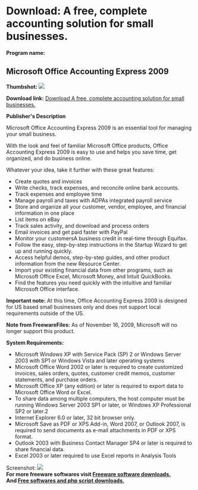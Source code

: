 # Download: A free, complete accounting solution for small businesses.

**Program name:**

## Microsoft Office Accounting Express 2009

  
**Thumbshot:** ![](http://www.freewarefiles.com/screenshot/msofficeacct2k8_md.jpg)   
  
**Download link:** [Download A free, complete accounting solution for small businesses.](http://freesoftwares.boysofts.com/Microsoft-Office-Accounting-Express-2009_program_24104.html)  
  


**Publisher's Description**  
  


Microsoft Office Accounting Express 2009 is an essential tool for managing your small business. 

With the look and feel of familiar Microsoft Office products, Office Accounting Express 2009 is easy to use and helps you save time, get organized, and do business online. 

Whatever your idea, take it further with these great features: 

  * Create quotes and invoices 
  * Write checks, track expenses, and reconcile online bank accounts. 
  * Track expenses and employee time 
  * Manage payroll and taxes with ADPAs integrated payroll service 
  * Store and organize all your customer, vendor, employee, and financial information in one place 
  * List items on eBay 
  * Track sales activity, and download and process orders 
  * Email invoices and get paid faster with PayPal 
  * Monitor your customersA business credit in real-time through Equifax. 
  * Follow the easy, step-by-step instructions in the Startup Wizard to get up and running quickly. 
  * Access helpful demos, step-by-step guides, and other product information from the new Resource Center. 
  * Import your existing financial data from other programs, such as Microsoft Office Excel, Microsoft Money, and Intuit QuickBooks. 
  * Find the features you need quickly with the intuitive and familiar Microsoft Office interface. 

**Important note:** At this time, Office Accounting Express 2009 is designed for US based small businesses only and does not support local requirements outside of the US. 

**Note from FreewareFiles:** As of November 16, 2009, Microsoft will no longer support this product.

**System Requirements:**

  * Microsoft Windows XP with Service Pack (SP) 2 or Windows Server 2003 with SP1 or Windows Vista and later operating systems 
  * Microsoft Office Word 2002 or later is required to create customized invoices, sales orders, quotes, customer credit memos, customer statements, and purchase orders. 
  * Microsoft Office XP (any edition) or later is required to export data to Microsoft Office Word or Excel. 
  * To share data among multiple computers, the host computer must be running Windows Server 2003 SP1 or later, or Windows XP Professional SP2 or later.2 
  * Internet Explorer 6.0 or later, 32 bit browser only. 
  * Microsoft Save as PDF or XPS Add-in, Word 2007, or Outlook 2007, is required to send documents as e-mail attachments in PDF or XPS format. 
  * Outlook 2003 with Business Contact Manager SP4 or later is required to share financial data. 
  * Excel 2003 or later required to use Excel reports in Analysis Tools 

  
  
Screenshot: ![](http://www.freewarefiles.com/screenshot/msofficeacct2k8.jpg)   
**For more freeware softwares visit [Freeware software downloads.](http://freesoftwares.boysofts.com/)**   
**And [Free softwares and php script downloads.](http://www.boysofts.com/)**
